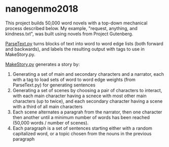 # nanogenmo2018

This project builds 50,000 word novels with a top-down mechanical process described below. My example, "request, anything, and kindness.txt", was built using novels from Project Gutenberg. 

[ParseText.py](ParseText.py) turns blocks of text into word to word edge lists (both forward and backwards), and labels the resulting output with tags to use in MakeStory.py. 

[MakeStory.py](MakeStory.py) generates a story by: 
1. Generating a set of main and secondary characters and a narrator, each with a tag to load sets of word to word edge weights (from ParseText.py) for generating sentences
2. Generating a set of scenes by choosing a pair of characters to interact, with each main character having a scnece with most other main characters (up to twice), and each secondary character having a scene with a third of all main characters
3. Each scene alternates a paragrah from the narrator, then one character then another until a minimum number of words has been reached (50,000 words / number of scenes). 
4. Each paragraph is a set of sentences starting either with a random capitalized word, or a topic chosen from the nouns in the previous paragraph
